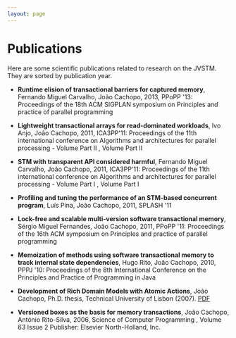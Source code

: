 ```yaml
---
layout: page
---
```


# Publications

Here are some scientific publications related to research on the JVSTM.  
They are sorted by publication year.

  * **Runtime elision of transactional barriers for captured memory**, 
    Fernando Miguel Carvalho, João Cachopo, 2013,  PPoPP '13: Proceedings
    of the 18th ACM SIGPLAN symposium on Principles and practice of parallel 
    programming

  * **Lightweight transactional arrays for read-dominated workloads**, 
    Ivo Anjo, João Cachopo, 2011, ICA3PP'11: Proceedings of the 11th 
    international conference on Algorithms and architectures for parallel 
    processing - Volume Part II , Volume Part II

  * **STM with transparent API considered harmful**, 
    Fernando Miguel Carvalho, João Cachopo, 2011, ICA3PP'11: Proceedings of the 
    11th international conference on Algorithms and architectures for parallel 
    processing - Volume Part I , Volume Part I

  * **Profiling and tuning the performance of an STM-based concurrent program**,
    Luís Pina, João Cachopo, 2011, SPLASH '11

  * **Lock-free and scalable multi-version software transactional memory**,
    Sérgio Miguel Fernandes, João Cachopo, 2011, PPoPP '11: Proceedings of the 
    16th ACM symposium on Principles and practice of parallel programming

  * **Memoization of methods using software transactional memory to track 
    internal state dependencies**, Hugo Rito, João Cachopo, 2010, PPPJ '10: 
    Proceedings of the 8th International Conference on the Principles and Practice 
    of Programming in Java

  * **Development of Rich Domain Models with Atomic Actions**, João Cachopo,
    Ph.D. thesis, Technical University of Lisbon (2007).
    [PDF](https://dspace.ist.utl.pt/bitstream/2295/132008/2/cachopo-phd.pdf)

  * **Versioned boxes as the basis for memory transactions**, João Cachopo, 
  António Rito-Silva, 2006, Science of Computer Programming , Volume 63 Issue 2
  Publisher: Elsevier North-Holland, Inc.